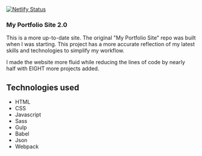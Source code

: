 [![Netlify Status](https://api.netlify.com/api/v1/badges/0e9b4ec3-0660-4e04-93fa-1e6ae319e497/deploy-status)](https://app.netlify.com/sites/ravportfoliowebsite/deploys)

### My Portfolio Site 2.0

This is a more up-to-date site. The original "My Portfolio Site" repo was built when I was starting. This project has a more accurate reflection of my latest skills and technologies to simplify my workflow.

I made the website more fluid while reducing the lines of code by nearly half with EIGHT more projects added.

## Technologies used
* HTML
* CSS
* Javascript
* Sass
* Gulp
* Babel
* Json
* Webpack